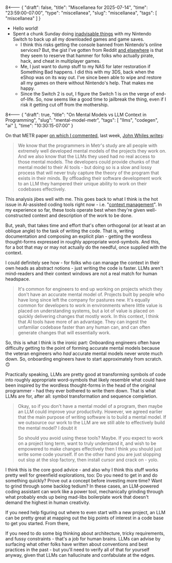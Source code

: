8<--- { "draft": false, "title": "Miscellanea for 2025-07-14", "time": "23:59:00-07:00", "type": "miscellanea", "slug": "miscellanea", "tags": [ "miscellanea" ] }

- Hello world!
- Spent a chunk Sunday doing [inadvisable things](https://switch.hacks.guide/) with my Nintendo Switch to back up all my downloaded games and game saves.
	- I think this risks getting the console banned from Nintendo's online services? But, the gist I've gotten from Reddit [and elsewhere](https://nx.eiphax.tech/ban.html) is that they seem to reserve that hammer for folks who actually pirate, hack, and cheat in multiplayer games.
	- Me, I just want to dump stuff to my NAS for later restoration if Something Bad happens. I did this with my 3DS, back when the eShop was on its way out. I've since been able to wipe and restore all my games on there without Nintendo's help. That makes me happy.
	- Since the Switch 2 is out, I figure the Switch 1 is on the verge of end-of-life. So, now seems like a good time to jailbreak the thing, even if I risk it getting cut off from the mothership.

8<--- { "draft": true, "title": "On Mental Models vs LLM Context in Programming", "slug": "mental-model-metr", "tags": [ "llms", "codegen", "ai" ], "time": "10:30:15-07:00" }

On that METR paper [on which I commented](https://blog.lmorchard.com/2025/07/10/ai-tools-slowdown/), last week, [John Whiles writes](https://johnwhiles.com/posts/mental-models-vs-ai-tools):

> We know that the programmers in Metr's study are all people with extremely well developed mental models of the projects they work on. And we also know that the LLMs they used had no real access to those mental models. The developers could provide chunks of that mental model to their AI tools - but doing so is a slow and lossy process that will never truly capture the theory of the program that exists in their minds. By offloading their software development work to an LLM they hampered their unique ability to work on their codebases effectively.

This analysis jibes well with me. This goes back to what I think is the hot issue in AI-assisted coding tools right now - i.e. "[context management](https://docs.anthropic.com/en/docs/build-with-claude/context-windows)". In my experience so far, these tools operate best when they're given well-constructed context and description of the work to be done.

But, yeah, that takes time and effort that's often orthogonal (or at least at an oblique angle) to the task of writing the code. That is, writing documentation and composing an explicit plan - getting the wordless thought-forms expressed in roughly appropriate word-symbols. And this, for a bot that may or may not actually do the needful, once supplied with the context.

I could definitely see how - for folks who can manage the context in their own heads as abstract notions - just writing the code is faster. LLMs aren't mind-readers and their context windows are not a real match for human headspace.

> It's common for engineers to end up working on projects which they don't have an accurate mental model of. Projects built by people who have long since left the company for pastures new. It's equally common for developers to work in environments where little value is placed on understanding systems, but a lot of value is placed on quickly delivering changes that mostly work. In this context, I think that AI tools have more of an advantage. They can ingest the unfamiliar codebase faster than any human can, and can often generate changes that will essentially work.

So, this is what I think is the ironic part: Onboarding engineers often have difficulty getting to the point of forming accurate mental models because the veteran engineers who *had* accurate mental models never wrote much down. So, onboarding engineers have to start approximately from scratch. 🙃

Practically speaking, LLMs are pretty good at transforming symbols of code into roughly appropriate word-symbols that likely resemble what could have been inspired by the wordless thought-forms in the head of the original programmer - had they ever bothered to write them down. That is what LLMs are for, after all: symbol transformation and sequence completion.

> Okay, so if you don't have a mental model of a program, then maybe an LLM could improve your productivity. However, we agreed earlier that the main purpose of writing software is to build a mental model. If we outsource our work to the LLM are we still able to effectively build the mental model? I doubt it
> 
> So should you avoid using these tools? Maybe. If you expect to work on a project long term, want to truly understand it, and wish to be empowered to make changes effectively then I think you should just write some code yourself. If on the other hand you are just slopping out slop at the slop factory, then install cursor and crack on - yolo.

I think this is the core good advice - and also why I think this stuff works pretty well for greenfield explorations, too: Do you need to get in and do something quickly? Prove out a concept before investing more time? Want to grind through some backlog tedium? In these cases, an LLM-powered coding assistant can work like a power tool, mechanically grinding through what probably ends up being mad-libs boilerplate work that doesn't demand the highest in human creativity.

If you need help figuring out where to even start with a new project, an LLM can be pretty great at mapping out the big points of interest in a code base to get you started. From there, 

If you need to do some big thinking about architecture, tricky requirements, and fussy constraints - that's a job for human brains. LLMs can advise by surfacing what other folks have written about conventions and best practices in the past - but you'll need to verify all of that for yourself anyway, given that LLMs can hallucinate and confabulate at the edges. 
